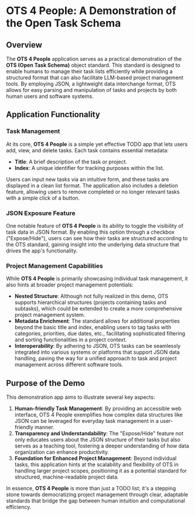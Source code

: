# OTS 4 People: A Demonstration of the Open Task Schema

## Overview

The **OTS 4 People** application serves as a practical demonstration of the **OTS (Open Task Schema)** object standard. This standard is designed to enable humans to manage their task lists 
efficiently while providing a structured format that can also facilitate LLM-based project management tools. By 
employing JSON, a lightweight data interchange format, OTS allows for easy parsing and manipulation of tasks 
and projects by both human users and software systems.

## Application Functionality

### Task Management

At its core, **OTS 4 People** is a simple yet effective TODO app that lets users add, view, and delete tasks. 
Each task contains essential metadata:
- **Title**: A brief description of the task or project.
- **Index**: A unique identifier for tracking purposes within the list.

Users can input new tasks via an intuitive form, and these tasks are displayed in a clean list format. The 
application also includes a deletion feature, allowing users to remove completed or no longer relevant tasks 
with a simple click of a button.

### JSON Exposure Feature

One notable feature of **OTS 4 People** is its ability to toggle the visibility of task data in JSON format. 
By enabling this option through a checkbox ("Expose/Hide"), users can see how their tasks are structured 
according to the OTS standard, gaining insight into the underlying data structure that drives the app's 
functionality.

### Project Management Capabilities

While **OTS 4 People** is primarily showcasing individual task management, it also hints at broader project 
management potentials:
- **Nested Structure**: Although not fully realized in this demo, OTS supports hierarchical structures 
(projects containing tasks and subtasks), which could be extended to create a more comprehensive project 
management system.
- **Metadata Enrichment**: The standard allows for additional properties beyond the basic title and index, 
enabling users to tag tasks with categories, priorities, due dates, etc., facilitating sophisticated filtering 
and sorting functionalities in a project context.
- **Interoperability**: By adhering to JSON, OTS tasks can be seamlessly integrated into various systems or 
platforms that support JSON data handling, paving the way for a unified approach to task and project management 
across different software tools.

## Purpose of the Demo

This demonstration app aims to illustrate several key aspects:
1. **Human-friendly Task Management**: By providing an accessible web interface, OTS 4 People exemplifies how 
complex data structures like JSON can be leveraged for everyday task management in a user-friendly manner.
2. **Transparency and Understandability**: The "Expose/Hide" feature not only educates users about the JSON 
structure of their tasks but also serves as a teaching tool, fostering a deeper understanding of how data 
organization can enhance productivity.
3. **Foundation for Enhanced Project Management**: Beyond individual tasks, this application hints at the 
scalability and flexibility of OTS in handling larger project scopes, positioning it as a potential standard 
for structured, machine-readable project data.

In essence, **OTS 4 People** is more than just a TODO list; it's a stepping stone towards democratizing 
project management through clear, adaptable standards that bridge the gap between human intuition and 
computational efficiency.
